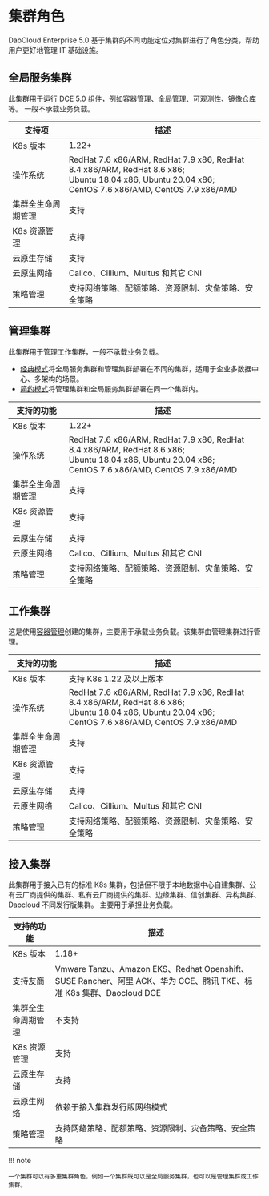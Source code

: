 # 集群角色

DaoCloud Enterprise 5.0 基于集群的不同功能定位对集群进行了角色分类，帮助用户更好地管理 IT 基础设施。

## 全局服务集群

此集群用于运行 DCE 5.0 组件，例如容器管理、全局管理、可观测性、镜像仓库等。
一般不承载业务负载。

| 支持项             | 描述                                                                                                                                                     |
| ------------------ | -------------------------------------------------------------------------------------------------------------------------------------------------------- |
| K8s 版本           | 1.22+                                                                                                                                                    |
| 操作系统           | RedHat 7.6 x86/ARM, RedHat 7.9 x86, RedHat 8.4 x86/ARM, RedHat 8.6 x86;<br>Ubuntu 18.04 x86, Ubuntu 20.04 x86;<br>CentOS 7.6 x86/AMD, CentOS 7.9 x86/AMD |
| 集群全生命周期管理 | 支持                                                                                                                                                     |
| K8s 资源管理       | 支持                                                                                                                                                     |
| 云原生存储         | 支持                                                                                                                                                     |
| 云原生网络         | Calico、Cillium、Multus 和其它 CNI                                                                                                                       |
| 策略管理           | 支持网络策略、配额策略、资源限制、灾备策略、安全策略                                                                                                     |

## 管理集群

此集群用于管理工作集群，一般不承载业务负载。

- [经典模式](../../../install/commercial/deploy-plan.md#_2)将全局服务集群和管理集群部署在不同的集群，适用于企业多数据中心、多架构的场景。
- [简约模式](../../../install/commercial/deploy-plan.md#_3)将管理集群和全局服务集群部署在同一个集群内。

| 支持的功能         | 描述                                                                                                                                                     |
| ------------------ | -------------------------------------------------------------------------------------------------------------------------------------------------------- |
| K8s 版本           | 1.22+                                                                                                                                                    |
| 操作系统           | RedHat 7.6 x86/ARM, RedHat 7.9 x86, RedHat 8.4 x86/ARM, RedHat 8.6 x86;<br>Ubuntu 18.04 x86, Ubuntu 20.04 x86;<br>CentOS 7.6 x86/AMD, CentOS 7.9 x86/AMD |
| 集群全生命周期管理 | 支持                                                                                                                                                     |
| K8s 资源管理       | 支持                                                                                                                                                     |
| 云原生存储         | 支持                                                                                                                                                     |
| 云原生网络         | Calico、Cillium、Multus 和其它 CNI                                                                                                                       |
| 策略管理           | 支持网络策略、配额策略、资源限制、灾备策略、安全策略                                                                                                     |

## 工作集群

这是使用[容器管理](../../03ProductBrief/what.md)创建的集群，主要用于承载业务负载。该集群由管理集群进行管理。

| 支持的功能         | 描述                                                                                                                                                     |
| ------------------ | -------------------------------------------------------------------------------------------------------------------------------------------------------- |
| K8s 版本           | 支持 K8s 1.22 及以上版本                                                                                                                                 |
| 操作系统           | RedHat 7.6 x86/ARM, RedHat 7.9 x86, RedHat 8.4 x86/ARM, RedHat 8.6 x86;<br>Ubuntu 18.04 x86, Ubuntu 20.04 x86;<br>CentOS 7.6 x86/AMD, CentOS 7.9 x86/AMD |
| 集群全生命周期管理 | 支持                                                                                                                                                     |
| K8s 资源管理       | 支持                                                                                                                                                     |
| 云原生存储         | 支持                                                                                                                                                     |
| 云原生网络         | Calico、Cillium、Multus 和其它 CNI                                                                                                                       |
| 策略管理           | 支持网络策略、配额策略、资源限制、灾备策略、安全策略                                                                                                     |

## 接入集群

此集群用于接入已有的标准 K8s 集群，包括但不限于本地数据中心自建集群、公有云厂商提供的集群、私有云厂商提供的集群、边缘集群、信创集群、异构集群、Daocloud 不同发行版集群。
主要用于承担业务负载。

| 支持的功能         | 描述                                                                                                                |
| ------------------ | ------------------------------------------------------------------------------------------------------------------- |
| K8s 版本           | 1.18+                                                                                                               |
| 支持友商           | Vmware Tanzu、Amazon EKS、Redhat Openshift、SUSE Rancher、阿里 ACK、华为 CCE、腾讯 TKE、标准 K8s 集群、Daocloud DCE |
| 集群全生命周期管理 | 不支持                                                                                                              |
| K8s 资源管理       | 支持                                                                                                                |
| 云原生存储         | 支持                                                                                                                |
| 云原生网络         | 依赖于接入集群发行版网络模式                                                                                        |
| 策略管理           | 支持网络策略、配额策略、资源限制、灾备策略、安全策略                                                                |

!!! note

    一个集群可以有多重集群角色，例如一个集群既可以是全局服务集群，也可以是管理集群或工作集群。
